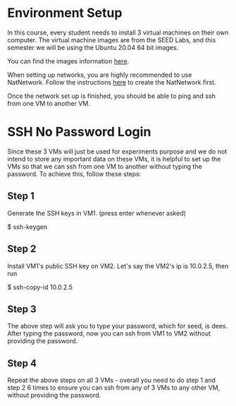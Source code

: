 # Environment Setup

In this course, every student needs to install 3 virtual machines on their own computer. The virtual machine images are from the SEED Labs, and this semester we will be using the Ubuntu 20.04 64 bit images.

You can find the images information [here](https://seedsecuritylabs.org/labsetup.html).

When setting up networks, you are highly recommended to use NatNetwork. Follow the instructions [here](http://ns.cs.rpi.edu/vm_manual.pdf) to create the NatNetwork first.

Once the network set up is finished, you should be able to ping and ssh from one VM to another VM.

# SSH No Password Login

Since these 3 VMs will just be used for experiments purpose and we do not intend to store any important data on these VMs, it is helpful to set up the VMs so that we can ssh from one VM to another without typing the password. To achieve this, follow these steps:

## Step 1

Generate the SSH keys in VM1. (press enter whenever asked)

$ ssh-keygen

## Step 2

Install VM1's public SSH key on VM2. Let's say the VM2's ip is 10.0.2.5, then run 

$ ssh-copy-id 10.0.2.5

## Step 3

The above step will ask you to type your password, which for seed, is dees. After typing the password, now you can ssh from VM1 to VM2 without providing the password.

## Step 4

Repeat the above steps on all 3 VMs - overall you need to do step 1 and step 2 6 times to ensure you can ssh from any of 3 VMs to any other VM, without providing the password.
